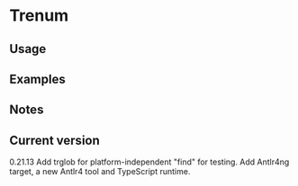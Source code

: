 # Trenum

## Usage

## Examples

## Notes

## Current version

0.21.13 Add trglob for platform-independent "find" for testing. Add Antlr4ng target, a new Antlr4 tool and TypeScript runtime.
